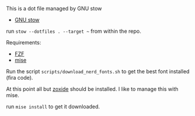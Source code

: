 This is a dot file managed by GNU stow

- [GNU stow](https://www.gnu.org/software/stow/)

run `stow --dotfiles . --target ~` from within the repo.

Requirements:

- [FZF](https://github.com/junegunn/fzf?tab=readme-ov-file#using-linux-package-managers)
- [mise](https://github.com/jdx/mise)

Run the script `scripts/download_nerd_fonts.sh` to get the best font installed (fira code).

At this point all but [zoxide](https://github.com/ajeetdsouza/zoxide) should be installed. I like to manage this with mise. 

run `mise install` to get it downloaded.